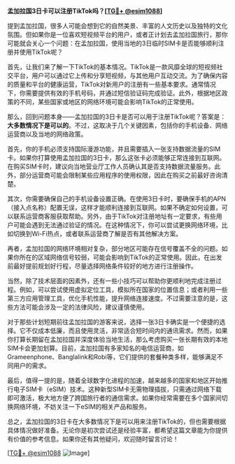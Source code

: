 **孟加拉国3日卡可以注册TikTok吗？[[TG💪+ @esim1088](https://t.me/s/esim1088)]**

提到孟加拉国，很多人可能会想到它的自然美景、丰富的人文历史以及独特的文化氛围。但如果你是一位喜欢短视频平台的用户，或者正计划去孟加拉国旅行，那你可能就会关心一个问题：在孟加拉国，使用当地的3日临时SIM卡是否能够顺利注册并使用TikTok呢？

首先，让我们来了解一下TikTok的基本情况。TikTok是一款风靡全球的短视频社交平台，用户可以通过它上传和分享短视频，与其他用户互动交流。为了确保内容的质量和平台的健康运营，TikTok对新用户的注册有一些基本要求。通常情况下，你需要提供有效的手机号码，并通过短信验证码完成验证。此外，根据地区政策的不同，某些国家或地区的网络环境可能会影响TikTok的正常使用。

那么，回到问题本身——孟加拉国的3日卡是否可以用于注册TikTok呢？答案是：**大多数情况下是可以的**。不过，这取决于几个关键因素，包括你的手机设备、网络运营商以及当地的网络政策。

首先，你的手机必须支持国际漫游功能，并且需要插入一张支持数据流量的SIM卡。如果你打算使用孟加拉国的3日卡，那么这张卡必须能够正常连接到互联网。在购买SIM卡时，建议向当地营业厅工作人员确认其是否支持数据流量服务。此外，部分运营商可能会限制某些应用程序的使用权限，因此在购买之前最好咨询清楚。

其次，你需要确保自己的手机设备设置正确。在使用3日卡时，要确保手机的APN（接入点名称）配置无误，这样才能顺利连接到互联网。如果不确定如何设置，可以联系运营商客服获取帮助。另外，由于TikTok对注册地址有一定要求，有些用户可能会遇到无法通过验证的情况。在这种情况下，你可以尝试更换网络环境，比如切换到Wi-Fi热点，或者联系运营商了解是否有其他解决方案。

再者，孟加拉国的网络环境相对复杂，部分地区可能存在信号覆盖不全的问题。如果你所在的区域网络信号较弱，可能会影响到TikTok的正常使用。因此，在出发前最好提前规划好行程，尽量选择网络条件较好的地方进行注册操作。

当然，除了技术层面的因素外，还有一些小技巧可以帮助你更顺利地完成注册过程。例如，可以尝试使用虚拟定位工具，模拟所在国家的位置信息；或者利用一些第三方应用管理工具，优化手机性能，提升网络连接速度。不过需要注意的是，这些方法可能会涉及一定的法律风险，建议谨慎使用。

对于那些计划短期前往孟加拉国的游客来说，选择一张3日卡确实是一个便捷的选择。它不仅成本低廉，而且使用灵活，非常适合短时间内的通讯需求。然而，如果你打算长期留在孟加拉国并深度体验当地生活，那么考虑购买一张长期有效的本地SIM卡会更加划算。目前，孟加拉国有多家知名的电信运营商，如Grameenphone、Banglalink和Robi等，它们提供的套餐种类多样，能够满足不同用户的需求。

最后，值得一提的是，随着全球数字化进程的加速，越来越多的国家和地区开始推行电子SIM卡（eSIM）技术。这种新型SIM卡无需物理插拔，只需通过网络下载即可激活，极大地方便了跨国旅行者的通信需求。如果你经常需要在多个国家间切换网络环境，不妨关注一下eSIM的相关产品和服务。

总之，孟加拉国的3日卡在大多数情况下是可以用来注册TikTok的，但也需要根据具体情况做好准备。无论你是初次尝试还是经验丰富，都希望这篇文章能为你提供有价值的参考信息。如果你还有其他疑问，欢迎随时留言讨论！

[[TG💪+ @esim1088](https://t.me/s/esim1088) ![Image](https://i.postimg.cc/4NQfJmqS/Snipaste-2025-05-13-00-14-12.png)]